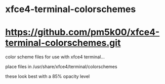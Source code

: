 # xfce4-terminal-colorschemes
# https://github.com/pm5k00/xfce4-terminal-colorschemes.git
color scheme files for use with xfce4 terminal...

place files in /usr/share/xfce4/terminal/colorschemes

these look best with a 85% opacity level
